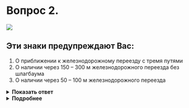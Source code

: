 # Вопрос 2.

![](https://s.drom.ru/i24228/pdd/tickets/2016/1543885247.jpg)

## Эти знаки предупреждают Вас:

1. О приближении к железнодорожному переезду с тремя путями
2. О наличии через 150 – 300 м железнодорожного переезда без шлагбаума
3. О наличии через 50 – 100 м железнодорожного переезда

<details>
<summary><b>Показать ответ</b></summary>
Правильный ответ: 2
</details>
<details>
<summary><b>Подробнее</b></summary>
На одной стойке размещены два предупреждающих знака. Нижний знак 1.4.1 «Приближение к железнодорожному переезду» устанавливается только вне населённых пунктов на расстоянии 150 - 300 м до железнодорожного переезда. Верхний знак 1.2 «Железнодорожный переезд без шлагбаума» вне населённого пункта устанавливается на таком же расстоянии. Такое сочетание знаков предупреждает, что Вы приближаетесь к железнодорожному переезду без шлагбаума, расстояние до которого не менее 150 м.
(«Дорожные знаки»)
</details>
